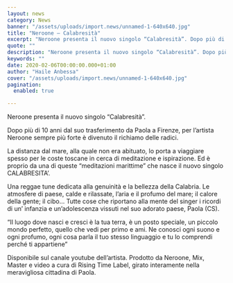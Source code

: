 ```yaml
---
layout: news
category: News
banner: "/assets/uploads/import.news/unnamed-1-640x640.jpg"
title: "Neroone – Calabresità"
excerpt: "Neroone presenta il nuovo singolo “Calabresità”. Dopo più di 10 anni dal suo trasferimento da Paola a Firenze, per l’artista Neroone sempre più forte è divenuto il richiamo delle radici. La distanza dal mare, alla quale non era abituato, lo porta a viaggiare spesso per le coste toscane in cerca di meditazione e ispirazione. Ed [&hellip"
quote: ""
description: "Neroone presenta il nuovo singolo “Calabresità”. Dopo più di 10 anni dal suo trasferimento da Paola a Firenze, per l’artista Neroone sempre più forte è divenuto il richiamo delle radici. La distanza dal mare, alla quale non era abituato, lo porta a viaggiare spesso per le coste toscane in cerca di meditazione e ispirazione. Ed [&hellip"
keywords: ""
date: 2020-02-06T00:00:00.000+01:00
author: "Haile Anbessa"
cover: "/assets/uploads/import.news/unnamed-1-640x640.jpg"
pagination:
  enabled: true

---
```


Neroone presenta il nuovo singolo “Calabresità”.

Dopo più di 10 anni dal suo trasferimento da Paola a Firenze, per l’artista Neroone sempre più forte è divenuto il richiamo delle radici.

La distanza dal mare, alla quale non era abituato, lo porta a viaggiare spesso per le coste toscane in cerca di meditazione e ispirazione. Ed è proprio da una di queste “meditazioni marittime” che nasce il nuovo singolo CALABRESITA’.

Una reggae tune dedicata alla genuinità e la bellezza della Calabria. Le atmosfere di paese, calde e rilassate, l’aria e il profumo del mare; il calore della gente; il cibo… Tutte cose che riportano alla mente del singer i ricordi di un’ infanzia e un’adolescenza vissuti nel suo adorato paese, Paola (CS).

“Il luogo dove nasci e cresci è la tua terra, è un posto speciale, un piccolo mondo perfetto, quello che vedi per primo e ami. Ne conosci ogni suono e ogni profumo, ogni cosa parla il tuo stesso linguaggio e tu lo comprendi perché ti appartiene”

Disponibile sul canale youtube dell’artista. Prodotto da Neroone, Mix, Master e video a cura di Rising Time Label, girato interamente nella meravigliosa cittadina di Paola.